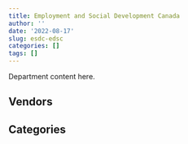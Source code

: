 ```yaml
---
title: Employment and Social Development Canada
author: ''
date: '2022-08-17'
slug: esdc-edsc
categories: []
tags: []
---
```


<script src="/rmarkdown-libs/htmlwidgets/htmlwidgets.js"></script>
<link href="/rmarkdown-libs/datatables-css/datatables-crosstalk.css" rel="stylesheet" />
<script src="/rmarkdown-libs/datatables-binding/datatables.js"></script>
<script src="/rmarkdown-libs/jquery/jquery-3.6.0.min.js"></script>
<link href="/rmarkdown-libs/dt-core-bootstrap/css/dataTables.bootstrap.min.css" rel="stylesheet" />
<link href="/rmarkdown-libs/dt-core-bootstrap/css/dataTables.bootstrap.extra.css" rel="stylesheet" />
<script src="/rmarkdown-libs/dt-core-bootstrap/js/jquery.dataTables.min.js"></script>
<script src="/rmarkdown-libs/dt-core-bootstrap/js/dataTables.bootstrap.min.js"></script>
<link href="/rmarkdown-libs/crosstalk/css/crosstalk.min.css" rel="stylesheet" />
<script src="/rmarkdown-libs/crosstalk/js/crosstalk.min.js"></script>
<script src="/rmarkdown-libs/htmlwidgets/htmlwidgets.js"></script>
<link href="/rmarkdown-libs/datatables-css/datatables-crosstalk.css" rel="stylesheet" />
<script src="/rmarkdown-libs/datatables-binding/datatables.js"></script>
<script src="/rmarkdown-libs/jquery/jquery-3.6.0.min.js"></script>
<link href="/rmarkdown-libs/dt-core-bootstrap/css/dataTables.bootstrap.min.css" rel="stylesheet" />
<link href="/rmarkdown-libs/dt-core-bootstrap/css/dataTables.bootstrap.extra.css" rel="stylesheet" />
<script src="/rmarkdown-libs/dt-core-bootstrap/js/jquery.dataTables.min.js"></script>
<script src="/rmarkdown-libs/dt-core-bootstrap/js/dataTables.bootstrap.min.js"></script>
<link href="/rmarkdown-libs/crosstalk/css/crosstalk.min.css" rel="stylesheet" />
<script src="/rmarkdown-libs/crosstalk/js/crosstalk.min.js"></script>

Department content here.

## Vendors

<div id="htmlwidget-1" style="width:100%;height:auto;" class="datatables html-widget"></div>
<script type="application/json" data-for="htmlwidget-1">{"x":{"style":"bootstrap","filter":"none","vertical":false,"data":[["<a href=\"/vendors/4plan_consulting/\">4PLAN CONSULTING<\/a>","<a href=\"/vendors/a_hundred_answers/\">A HUNDRED ANSWERS<\/a>","<a href=\"/vendors/accenture/\">ACCENTURE<\/a>","<a href=\"/vendors/adga_group/\">ADGA GROUP<\/a>","<a href=\"/vendors/adobe/\">ADOBE<\/a>","<a href=\"/vendors/adrm_technology_consulting/\">ADRM TECHNOLOGY CONSULTING<\/a>","<a href=\"/vendors/advanced_business_interiors/\">ADVANCED BUSINESS INTERIORS<\/a>","<a href=\"/vendors/advanced_chippewa_technologies/\">ADVANCED CHIPPEWA TECHNOLOGIES<\/a>","<a href=\"/vendors/agilec/\">AGILEC<\/a>","<a href=\"/vendors/alliance_events/\">ALLIANCE EVENTS<\/a>","<a href=\"/vendors/altis_human_resources/\">ALTIS HUMAN RESOURCES<\/a>","<a href=\"/vendors/amazon/\">AMAZON<\/a>","<a href=\"/vendors/aon_reed_stenhouse/\">AON REED STENHOUSE<\/a>","<a href=\"/vendors/applied_electonics/\">APPLIED ELECTONICS<\/a>","<a href=\"/vendors/ari_financial_services/\">ARI FINANCIAL SERVICES<\/a>","<a href=\"/vendors/artemp_personnel_services/\">ARTEMP PERSONNEL SERVICES<\/a>","<a href=\"/vendors/asokan_business_interiors/\">ASOKAN BUSINESS INTERIORS<\/a>","<a href=\"/vendors/atlantic_business_interiors/\">ATLANTIC BUSINESS INTERIORS<\/a>","<a href=\"/vendors/attachmate/\">ATTACHMATE<\/a>","<a href=\"/vendors/avi_spl_canada/\">AVI SPL CANADA<\/a>","<a href=\"/vendors/bargreen_ellingson/\">BARGREEN ELLINGSON<\/a>","<a href=\"/vendors/bdo_canada/\">BDO CANADA<\/a>","<a href=\"/vendors/bell_canada/\">BELL CANADA<\/a>","<a href=\"/vendors/bridges_of_canada/\">BRIDGES OF CANADA<\/a>","<a href=\"/vendors/cache_computer_consulting/\">CACHE COMPUTER CONSULTING<\/a>","<a href=\"/vendors/cae/\">CAE<\/a>","<a href=\"/vendors/calian/\">CALIAN<\/a>","<a href=\"/vendors/canadian_corps_of_commissionaires/\">CANADIAN CORPS OF COMMISSIONAIRES<\/a>","<a href=\"/vendors/cansel_survey_equipment/\">CANSEL SURVEY EQUIPMENT<\/a>","<a href=\"/vendors/carahsoft_technology/\">CARAHSOFT TECHNOLOGY<\/a>","<a href=\"/vendors/carleton_university/\">CARLETON UNIVERSITY<\/a>","<a href=\"/vendors/cbci_telecom/\">CBCI TELECOM<\/a>","<a href=\"/vendors/cdw_canada/\">CDW CANADA<\/a>","<a href=\"/vendors/cgi/\">CGI<\/a>","<a href=\"/vendors/charron_human_resources/\">CHARRON HUMAN RESOURCES<\/a>","<a href=\"/vendors/chubb_edwards/\">CHUBB EDWARDS<\/a>","<a href=\"/vendors/cistel_technology/\">CISTEL TECHNOLOGY<\/a>","<a href=\"/vendors/closereach/\">CLOSEREACH<\/a>","<a href=\"/vendors/cnw_group/\">CNW GROUP<\/a>","<a href=\"/vendors/cofomo/\">COFOMO<\/a>","<a href=\"/vendors/colliers_project_leaders/\">COLLIERS PROJECT LEADERS<\/a>","<a href=\"/vendors/contract_community/\">CONTRACT COMMUNITY<\/a>","<a href=\"/vendors/coradix_technology_consulting/\">CORADIX TECHNOLOGY CONSULTING<\/a>","<a href=\"/vendors/cossette_communications/\">COSSETTE COMMUNICATIONS<\/a>","<a href=\"/vendors/csdc_systems/\">CSDC SYSTEMS<\/a>","<a href=\"/vendors/d_doyle_installations/\">D DOYLE INSTALLATIONS<\/a>","<a href=\"/vendors/d_h_partnership/\">D H PARTNERSHIP<\/a>","<a href=\"/vendors/dalhousie_university/\">DALHOUSIE UNIVERSITY<\/a>","<a href=\"/vendors/decisive_technologies/\">DECISIVE TECHNOLOGIES<\/a>","<a href=\"/vendors/dell_computer/\">DELL COMPUTER<\/a>","<a href=\"/vendors/deloitte_and_touche/\">DELOITTE AND TOUCHE<\/a>","<a href=\"/vendors/dls_technology/\">DLS TECHNOLOGY<\/a>","<a href=\"/vendors/donna_cona/\">DONNA CONA<\/a>","<a href=\"/vendors/dynamic_personnel_consultants/\">DYNAMIC PERSONNEL CONSULTANTS<\/a>","<a href=\"/vendors/eagle_professional_resources/\">EAGLE PROFESSIONAL RESOURCES<\/a>","<a href=\"/vendors/eberhard_von_huene_associates/\">EBERHARD VON HUENE ASSOCIATES<\/a>","<a href=\"/vendors/ebsco_canada/\">EBSCO CANADA<\/a>","<a href=\"/vendors/eclipsys_solutions/\">ECLIPSYS SOLUTIONS<\/a>","<a href=\"/vendors/ecole_de_langues_abce/\">ECOLE DE LANGUES ABCE<\/a>","<a href=\"/vendors/ecole_de_langues_la_cite/\">ECOLE DE LANGUES LA CITE<\/a>","<a href=\"/vendors/ekos_research_associates/\">EKOS RESEARCH ASSOCIATES<\/a>","<a href=\"/vendors/eperformance/\">EPERFORMANCE<\/a>","<a href=\"/vendors/ernst_young/\">ERNST YOUNG<\/a>","<a href=\"/vendors/esri/\">ESRI<\/a>","<a href=\"/vendors/excel_human_resources/\">EXCEL HUMAN RESOURCES<\/a>","<a href=\"/vendors/fast_forward_french/\">FAST FORWARD FRENCH<\/a>","<a href=\"/vendors/fast_track_staffing/\">FAST TRACK STAFFING<\/a>","<a href=\"/vendors/ford_motor_company/\">FORD MOTOR COMPANY<\/a>","<a href=\"/vendors/forrester_research/\">FORRESTER RESEARCH<\/a>","<a href=\"/vendors/fsc/\">FSC<\/a>","<a href=\"/vendors/fujitsu/\">FUJITSU<\/a>","<a href=\"/vendors/garda_canada_security/\">GARDA CANADA SECURITY<\/a>","<a href=\"/vendors/gartner/\">GARTNER<\/a>","<a href=\"/vendors/gatestone/\">GATESTONE<\/a>","<a href=\"/vendors/gc_strategies/\">GC STRATEGIES<\/a>","<a href=\"/vendors/general_motors/\">GENERAL MOTORS<\/a>","<a href=\"/vendors/genesis_integration/\">GENESIS INTEGRATION<\/a>","<a href=\"/vendors/global_knowledge/\">GLOBAL KNOWLEDGE<\/a>","<a href=\"/vendors/global_total_office/\">GLOBAL TOTAL OFFICE<\/a>","<a href=\"/vendors/global_upholstery/\">GLOBAL UPHOLSTERY<\/a>","<a href=\"/vendors/goss_gilroy/\">GOSS GILROY<\/a>","<a href=\"/vendors/grand_toy/\">GRAND TOY<\/a>","<a href=\"/vendors/graybridge_international_consulting/\">GRAYBRIDGE INTERNATIONAL CONSULTING<\/a>","<a href=\"/vendors/haworth/\">HAWORTH<\/a>","<a href=\"/vendors/hootsuite_media/\">HOOTSUITE MEDIA<\/a>","<a href=\"/vendors/horizant/\">HORIZANT<\/a>","<a href=\"/vendors/hubspoke/\">HUBSPOKE<\/a>","<a href=\"/vendors/hypertec/\">HYPERTEC<\/a>","<a href=\"/vendors/hyundai_auto_canada/\">HYUNDAI AUTO CANADA<\/a>","<a href=\"/vendors/ibiska_telecom/\">IBISKA TELECOM<\/a>","<a href=\"/vendors/ibm_canada/\">IBM CANADA<\/a>","<a href=\"/vendors/iceberg_networks/\">ICEBERG NETWORKS<\/a>","<a href=\"/vendors/imp_group/\">IMP GROUP<\/a>","<a href=\"/vendors/info_tech_research_group/\">INFO TECH RESEARCH GROUP<\/a>","<a href=\"/vendors/instrux_media/\">INSTRUX MEDIA<\/a>","<a href=\"/vendors/interactive_audio_visual/\">INTERACTIVE AUDIO VISUAL<\/a>","<a href=\"/vendors/ipsos/\">IPSOS<\/a>","<a href=\"/vendors/ipss/\">IPSS<\/a>","<a href=\"/vendors/iron_mountain/\">IRON MOUNTAIN<\/a>","<a href=\"/vendors/it_net_consultants/\">IT NET CONSULTANTS<\/a>","<a href=\"/vendors/itex/\">ITEX<\/a>","<a href=\"/vendors/john_howard_society/\">JOHN HOWARD SOCIETY<\/a>","<a href=\"/vendors/jumping_elephants/\">JUMPING ELEPHANTS<\/a>","<a href=\"/vendors/kpmg/\">KPMG<\/a>","<a href=\"/vendors/language_research_development_group/\">LANGUAGE RESEARCH DEVELOPMENT GROUP<\/a>","<a href=\"/vendors/lansdowne_technologies/\">LANSDOWNE TECHNOLOGIES<\/a>","<a href=\"/vendors/laurentian_technologies/\">LAURENTIAN TECHNOLOGIES<\/a>","<a href=\"/vendors/leo_pisces_services_group/\">LEO PISCES SERVICES GROUP<\/a>","<a href=\"/vendors/lionbridge/\">LIONBRIDGE<\/a>","<a href=\"/vendors/lumina_it/\">LUMINA IT<\/a>","<a href=\"/vendors/manifest_communications/\">MANIFEST COMMUNICATIONS<\/a>","<a href=\"/vendors/maplesoft_consulting/\">MAPLESOFT CONSULTING<\/a>","<a href=\"/vendors/maxsys_staffing_and_consulting/\">MAXSYS STAFFING AND CONSULTING<\/a>","<a href=\"/vendors/mckinsey_and_company/\">MCKINSEY AND COMPANY<\/a>","<a href=\"/vendors/media_q/\">MEDIA Q<\/a>","<a href=\"/vendors/messa_computing/\">MESSA COMPUTING<\/a>","<a href=\"/vendors/michael_wager_consulting/\">MICHAEL WAGER CONSULTING<\/a>","<a href=\"/vendors/micro_focus_canada/\">MICRO FOCUS CANADA<\/a>","<a href=\"/vendors/microsoft_canada/\">MICROSOFT CANADA<\/a>","<a href=\"/vendors/mindwire_systems/\">MINDWIRE SYSTEMS<\/a>","<a href=\"/vendors/mishkumi_technologies/\">MISHKUMI TECHNOLOGIES<\/a>","<a href=\"/vendors/mitsubishi_motor_sales/\">MITSUBISHI MOTOR SALES<\/a>","<a href=\"/vendors/mnp/\">MNP<\/a>","<a href=\"/vendors/mobile_resource_group/\">MOBILE RESOURCE GROUP<\/a>","<a href=\"/vendors/morneau_shepell/\">MORNEAU SHEPELL<\/a>","<a href=\"/vendors/navpoint_consulting_group/\">NAVPOINT CONSULTING GROUP<\/a>","<a href=\"/vendors/nisha_techonologies/\">NISHA TECHONOLOGIES<\/a>","<a href=\"/vendors/nissan_canada/\">NISSAN CANADA<\/a>","<a href=\"/vendors/nitam_solutions/\">NITAM SOLUTIONS<\/a>","<a href=\"/vendors/nova_networks/\">NOVA NETWORKS<\/a>","<a href=\"/vendors/ogilvy_montreal/\">OGILVY MONTREAL<\/a>","<a href=\"/vendors/onix_networking_canada/\">ONIX NETWORKING CANADA<\/a>","<a href=\"/vendors/opentext/\">OPENTEXT<\/a>","<a href=\"/vendors/oproma/\">OPROMA<\/a>","<a href=\"/vendors/optiv_canada_federal/\">OPTIV CANADA FEDERAL<\/a>","<a href=\"/vendors/oracle_canada/\">ORACLE CANADA<\/a>","<a href=\"/vendors/orangutech/\">ORANGUTECH<\/a>","<a href=\"/vendors/pattison_sign_group/\">PATTISON SIGN GROUP<\/a>","<a href=\"/vendors/phaselock_systems_international/\">PHASELOCK SYSTEMS INTERNATIONAL<\/a>","<a href=\"/vendors/pitney_bowes/\">PITNEY BOWES<\/a>","<a href=\"/vendors/pleiad_canada/\">PLEIAD CANADA<\/a>","<a href=\"/vendors/portage_personnel/\">PORTAGE PERSONNEL<\/a>","<a href=\"/vendors/pra/\">PRA<\/a>","<a href=\"/vendors/precisionerp/\">PRECISIONERP<\/a>","<a href=\"/vendors/pricewaterhouse_coopers/\">PRICEWATERHOUSE COOPERS<\/a>","<a href=\"/vendors/procom_consultants/\">PROCOM CONSULTANTS<\/a>","<a href=\"/vendors/promaxis/\">PROMAXIS<\/a>","<a href=\"/vendors/prosci_canada/\">PROSCI CANADA<\/a>","<a href=\"/vendors/protak_consulting_group/\">PROTAK CONSULTING GROUP<\/a>","<a href=\"/vendors/purelogic/\">PURELOGIC<\/a>","<a href=\"/vendors/purespirit_solutions/\">PURESPIRIT SOLUTIONS<\/a>","<a href=\"/vendors/qmr/\">QMR<\/a>","<a href=\"/vendors/quantum_management_services/\">QUANTUM MANAGEMENT SERVICES<\/a>","<a href=\"/vendors/queen_s_university/\">QUEEN S UNIVERSITY<\/a>","<a href=\"/vendors/quintet_consulting/\">QUINTET CONSULTING<\/a>","<a href=\"/vendors/r_e_gilmore_investments/\">R E GILMORE INVESTMENTS<\/a>","<a href=\"/vendors/racerocks_3d/\">RACEROCKS 3D<\/a>","<a href=\"/vendors/randstad/\">RANDSTAD<\/a>","<a href=\"/vendors/raymond_chabot_grant_thornton/\">RAYMOND CHABOT GRANT THORNTON<\/a>","<a href=\"/vendors/saba_software/\">SABA SOFTWARE<\/a>","<a href=\"/vendors/sap/\">SAP<\/a>","<a href=\"/vendors/sas_institute/\">SAS INSTITUTE<\/a>","<a href=\"/vendors/sdl_international_canada/\">SDL INTERNATIONAL CANADA<\/a>","<a href=\"/vendors/securekey_technologies/\">SECUREKEY TECHNOLOGIES<\/a>","<a href=\"/vendors/sensus_communication_solutions/\">SENSUS COMMUNICATION SOLUTIONS<\/a>","<a href=\"/vendors/sharp_electronics/\">SHARP ELECTRONICS<\/a>","<a href=\"/vendors/si_systems/\">SI SYSTEMS<\/a>","<a href=\"/vendors/sierra_systems_group/\">SIERRA SYSTEMS GROUP<\/a>","<a href=\"/vendors/simplex_grinnell/\">SIMPLEX GRINNELL<\/a>","<a href=\"/vendors/softchoice/\">SOFTCHOICE<\/a>","<a href=\"/vendors/softsim_technologies/\">SOFTSIM TECHNOLOGIES<\/a>","<a href=\"/vendors/st_joseph_print_group/\">ST JOSEPH PRINT GROUP<\/a>","<a href=\"/vendors/stantec/\">STANTEC<\/a>","<a href=\"/vendors/stiff_sentences/\">STIFF SENTENCES<\/a>","<a href=\"/vendors/subaru_canada/\">SUBARU CANADA<\/a>","<a href=\"/vendors/supremex/\">SUPREMEX<\/a>","<a href=\"/vendors/systematix_solutions/\">SYSTEMATIX SOLUTIONS<\/a>","<a href=\"/vendors/systemscope/\">SYSTEMSCOPE<\/a>","<a href=\"/vendors/teknion/\">TEKNION<\/a>","<a href=\"/vendors/teksystems_canada/\">TEKSYSTEMS CANADA<\/a>","<a href=\"/vendors/telecom_computer_services/\">TELECOM COMPUTER SERVICES<\/a>","<a href=\"/vendors/telus_canada/\">TELUS CANADA<\/a>","<a href=\"/vendors/tes_contract_services/\">TES CONTRACT SERVICES<\/a>","<a href=\"/vendors/the_aim_group/\">THE AIM GROUP<\/a>","<a href=\"/vendors/the_halifax_computer_consulting_group/\">THE HALIFAX COMPUTER CONSULTING GROUP<\/a>","<a href=\"/vendors/the_mathworks/\">THE MATHWORKS<\/a>","<a href=\"/vendors/the_vcan_group/\">THE VCAN GROUP<\/a>","<a href=\"/vendors/thomson_reuters/\">THOMSON REUTERS<\/a>","<a href=\"/vendors/tiree/\">TIREE<\/a>","<a href=\"/vendors/toyota_canada/\">TOYOTA CANADA<\/a>","<a href=\"/vendors/tpg_technology_consultants/\">TPG TECHNOLOGY CONSULTANTS<\/a>","<a href=\"/vendors/trm_technologies/\">TRM TECHNOLOGIES<\/a>","<a href=\"/vendors/turtle_island_staffing/\">TURTLE ISLAND STAFFING<\/a>","<a href=\"/vendors/university_of_alberta/\">UNIVERSITY OF ALBERTA<\/a>","<a href=\"/vendors/university_of_british_columbia/\">UNIVERSITY OF BRITISH COLUMBIA<\/a>","<a href=\"/vendors/university_of_guelph/\">UNIVERSITY OF GUELPH<\/a>","<a href=\"/vendors/university_of_ottawa/\">UNIVERSITY OF OTTAWA<\/a>","<a href=\"/vendors/university_of_toronto/\">UNIVERSITY OF TORONTO<\/a>","<a href=\"/vendors/university_of_waterloo/\">UNIVERSITY OF WATERLOO<\/a>","<a href=\"/vendors/veritaaq_technology_house/\">VERITAAQ TECHNOLOGY HOUSE<\/a>","<a href=\"/vendors/wolters_kluwer/\">WOLTERS KLUWER<\/a>","<a href=\"/vendors/workdynamics_technologies/\">WORKDYNAMICS TECHNOLOGIES<\/a>","<a href=\"/vendors/xerox/\">XEROX<\/a>","<a href=\"/vendors/york_university/\">YORK UNIVERSITY<\/a>","<a href=\"/vendors/zernam_enterprise/\">ZERNAM ENTERPRISE<\/a>","<a href=\"/vendors/zycom/\">ZYCOM<\/a>"],["$      63,391.78","$     645,202.98",null,"$      88,530.75","$   7,031,929.80","$     817,314.65","$   1,988,899.32","$     871,062.94",null,"$     886,352.64","$     464,549.87",null,"$     261,583.59","$     351,614.23","$       4,875.29","$      31,625.09",null,null,"$     499,239.62",null,"$      13,910.39","$     685,117.18","$   1,364,603.78",null,"$   6,114,467.09","$     501,157.77","$   1,066,372.00","$   7,948,379.23",null,null,null,"$     143,144.09","$   1,363,890.40",null,null,null,"$     149,361.16","$     415,754.07","$      26,136.54","$     158,751.74",null,"$      76,152.22","$     666,761.78","$   5,162,910.30","$     175,816.26",null,"$ 423,850,801.46",null,null,null,"$     602,673.16",null,"$   3,121,809.30","$     152,830.02",null,"$     652,413.15","$     185,509.87","$     284,430.68","$      82,494.83","$      20,112.00",null,null,"$   4,746,112.14","$      10,232.14","$     152,962.14",null,"$      29,666.59","$      31,406.55","$     270,774.19","$      21,384.00","$   1,178,026.85",null,"$   1,391,617.50",null,"$     199,080.98",null,"$     585,380.07","$      90,110.20",null,"$     932,442.68","$      25,138.20",null,"$   2,050,702.79","$     236,491.93","$   1,316,386.28","$     151,097.72","$     237,674.69","$      63,199.78","$      25,132.19","$      49,792.17","$   1,474,679.89","$      29,422.42","$     274,542.37","$      63,315.00","$     342,531.25",null,"$      29,717.72","$     123,237.76","$     550,022.71","$   1,180,206.16",null,null,null,"$   1,757,604.66","$   1,761,955.10",null,null,"$      16,714.08","$      21,811.12","$      66,998.83","$     953,527.04",null,"$     239,188.68",null,"$      67,800.00","$      23,730.00",null,"$      57,004.76","$   6,324,357.36","$     398,636.77",null,"$      27,556.20",null,null,null,null,null,"$     188,963.92","$     307,794.12","$      10,501.37",null,"$     448,082.82","$     367,205.38","$      34,717.94",null,"$   9,900,494.56",null,null,null,"$     250,841.81",null,null,"$     453,616.49","$     327,341.27","$  12,236,615.86","$   4,953,360.21","$       8,965.29",null,"$     204,259.98",null,null,"$      50,659.77","$  17,561,215.19",null,"$     140,693.99","$   2,744,020.92","$      41,052.90","$   1,134,769.44",null,"$     851,105.44","$   2,913,802.02","$   2,271,658.74",null,null,null,"$      23,225.35","$  14,052,680.16","$      80,441.74","$   1,082,455.19","$     222,373.33",null,null,null,null,null,null,"$   3,471,431.65","$     777,407.77","$   2,315,062.03",null,"$      78,706.62","$     618,145.92",null,null,"$      31,956.86",null,"$     235,882.78","$      12,856.20",null,null,null,"$     599,133.71","$      46,654.85","$      45,246.88",null,null,"$      20,340.00",null,null,"$     901,226.95","$      30,372.57","$      12,934.49","$   4,127,544.93",null,"$     328,821.73",null],[null,"$   1,526,435.37",null,null,"$   5,908,993.93","$     401,988.81","$     166,114.44","$     610,243.31",null,"$     886,352.64","$     393,609.11",null,"$     238,512.67","$     217,851.47","$       9,220.10","$      32,238.18",null,null,"$   1,497,718.86","$     427,461.62",null,"$     953,944.79","$   1,075,288.82",null,"$   7,663,797.26","$     456,001.92","$   1,207,867.67","$   7,717,715.53",null,null,null,"$      13,745.30","$     144,247.18",null,"$      87,421.16","$      35,065.50","$      24,763.32","$     429,788.17","$      24,950.40","$     220,320.85","$      20,613.00",null,"$     675,131.96","$   5,981,779.80","$     175,816.26",null,"$ 423,850,801.46",null,null,"$      67,323.69","$   6,256,870.69",null,"$   6,603,828.75","$      83,588.21",null,"$      96,720.14","$     154,568.06","$      77,704.88","$      24,600.00",null,"$      47,531.81",null,"$   5,545,675.31","$      82,568.46","$     115,597.79",null,"$      60,823.09","$     110,429.70","$     149,420.35",null,"$   1,178,026.85",null,"$   1,511,373.44",null,"$     420,026.34","$      29,414.13",null,"$     113,726.55",null,"$     140,839.70","$     171,324.43",null,"$   1,807,728.13","$      33,796.37","$   1,341,105.91","$      84,969.02",null,"$   5,049,192.75","$      53,024.56","$      53,347.99","$   1,745,108.15","$     160,286.33",null,"$      68,670.00","$     311,487.46",null,"$     229,538.87","$      15,898.51","$     710,123.07","$     685,577.45",null,null,null,"$   1,410,021.41","$   1,786,426.69",null,null,"$      63,722.42","$      21,811.12","$      12,924.69","$     953,527.04","$      29,488.27","$      76,372.52",null,"$      80,230.00",null,null,"$      61,292.99","$   6,731,772.74","$   1,593,138.01","$     118,407.00",null,"$      18,900.00",null,"$      26,630.66","$     568,878.49","$      77,491.64","$      25,563.30",null,"$      10,506.57",null,"$     448,082.82","$     325,766.22","$     186,608.92",null,"$   8,803,477.22",null,null,"$      18,122.50","$      42,132.57",null,"$      28,815.00","$      57,773.42","$     327,341.27","$  22,308,377.21","$   5,897,568.17","$       9,114.71","$     123,851.08","$      66,910.28",null,null,"$     204,619.89","$  17,538,470.16","$      94,860.00","$      93,138.53","$   2,744,020.92",null,"$   1,844,084.11",null,"$     851,105.44","$   3,388,313.89","$   1,463,120.99",null,null,null,null,"$  18,666,519.21",null,"$   1,448,794.31","$     715,868.42",null,"$      24,987.52",null,"$      24,998.99","$      77,110.95",null,"$   4,535,462.19","$     444,880.24","$     605,696.05",null,"$      24,757.11",null,null,"$     171,675.00","$      82,490.62",null,"$     235,882.78","$      14,359.09","$      57,487.51","$      39,116.76",null,"$   1,366,086.25","$      40,158.67","$      20,819.12",null,null,"$     139,943.00",null,"$      24,750.00","$     670,028.98","$      27,689.82","$      12,934.49","$   4,117,575.27",null,"$     141,929.24",null],[null,"$     971,427.48","$     162,276.38",null,"$   6,115,803.56","$     198,429.85","$     179,291.88","$     789,986.40",null,"$     959,693.76","$     347,150.18","$      14,180.55","$     317,000.09","$     326,350.68","$      10,788.22","$      18,100.20","$      12,367.27","$      45,980.14",null,"$     190,325.64",null,"$   1,554,029.90","$   5,116,341.45","$       1,666.28","$   6,783,967.48",null,"$     823,908.19","$   7,729,385.13","$      10,760.68","$      18,148.87","$      39,960.00","$         716.65","$     664,357.94","$     149,793.58","$     120,784.59",null,"$      47,657.06","$     496,079.02","$      23,791.02","$      73,641.49",null,null,"$     701,855.64","$   4,667,229.29","$     176,297.94",null,"$  34,190,391.46","$      24,999.00","$      11,968.90","$     236,968.76","$  12,252,988.12",null,"$   3,554,139.26","$     150,234.23","$      39,196.85","$      72,838.62","$     155,215.13","$     142,820.37","$      11,353.00","$      11,250.00","$      69,926.61","$     133,904.54","$   4,774,945.48","$     228,302.25","$      29,410.61","$      22,738.65","$      75,654.73","$     118,354.35","$     167,584.64",null,"$   1,343,530.70",null,"$   3,055,245.05",null,"$     421,177.10",null,"$     138,408.58","$      37,580.24",null,"$     339,983.35","$     157,986.57","$     223,704.26","$   1,220,727.57","$     186,641.81","$   1,319,992.82","$      84,786.71",null,"$   6,425,960.84",null,"$      96,785.95","$   3,254,801.38","$       8,167.62","$      11,497.50","$      37,282.13","$     981,426.89","$      20,616.17","$     445,503.60","$      10,854.85","$     640,863.73","$     362,527.06","$      26,102.99",null,"$      62,447.96","$   1,627,798.88","$   2,213,220.58","$      69,110.26",null,null,"$      93,676.45","$     277,134.60","$     237,728.66","$     297,910.15","$      16,036.86",null,"$      67,800.00",null,null,"$     160,596.08","$   4,210,839.02","$     964,672.61",null,null,"$      52,008.85",null,"$      95,557.09","$   1,315,865.01","$  11,181,373.00","$      27,992.15","$   1,617,917.10","$      26,798.23",null,"$     449,310.44","$     427,572.25",null,null,"$   8,193,569.96","$      22,995.00","$      10,305.74","$      31,553.70","$     117,361.24","$      17,358.56",null,"$     159,971.39",null,"$  25,793,799.12","$   7,657,713.98",null,"$     312,500.99","$     137,055.31","$      22,890.43",null,"$     384,810.49","$  17,582,542.22","$       8,607.43","$      69,450.85","$   2,751,538.78",null,"$   2,069,393.95",null,"$     853,437.24","$   1,499,015.56","$   1,927,590.91","$      61,374.57",null,"$     158,654.00",null,"$  15,798,697.31",null,"$   1,725,216.68","$     518,367.52","$      10,506.08","$       8,174.29","$      27,790.63",null,"$     101,290.20","$      61,062.05","$   6,011,423.11","$     156,580.94","$   1,201,121.16","$     482,750.10",null,"$     160,067.79","$     132,070.44",null,"$     216,887.63",null,"$      74,849.99","$      14,967.88",null,null,null,"$   1,361,704.48","$      36,108.92",null,"$      25,300.00",null,"$      31,539.47","$      15,000.00","$      39,675.00","$   1,897,686.27","$      24,915.09","$      12,969.93","$   4,077,007.54","$       2,305.95","$      62,993.25","$      35,332.64"],[null,"$      34,216.56","$  28,234,755.57",null,"$   7,010,083.68","$     150,743.54","$     613,672.67","$   1,333,915.63","$      19,631.01","$     995,758.62","$     465,472.22","$     855,837.33","$      66,465.61","$     917,246.09","$      10,546.44","$      21,508.69","$      57,139.93",null,"$      60,994.98","$     723,924.06",null,"$   1,502,743.27","$   1,193,958.31","$      24,776.82","$   6,642,226.17",null,"$     770,045.90","$  22,872,087.17","$      60,846.78","$      33,433.80","$      12,527.04","$     187,090.96","$   2,525,391.87","$  18,705,940.60","$      49,669.20",null,"$      39,995.02","$     613,621.84","$      26,469.12",null,null,"$      38,631.60","$   1,313,678.69","$   2,835,028.01","$     175,816.26","$     468,527.83","$  34,096,975.09",null,null,"$     149,869.49","$  29,784,245.67","$     714,987.98","$      40,458.74","$      73,116.62","$      37,752.80",null,"$     145,162.31",null,"$      35,100.00",null,null,"$      42,849.87","$      69,400.39","$     114,918.89","$      46,007.71","$      64,601.35","$     132,674.06",null,"$     220,429.99",null,"$   8,475,525.23","$     401,531.58","$   4,968,152.21","$  11,253,312.53","$     420,026.34","$      85,591.88","$     242,888.68","$     172,189.62","$     293,558.01","$     301,618.32","$      67,955.10","$     175,819.01","$     903,569.28","$      12,228.22","$   1,316,386.28","$     256,732.07",null,"$   8,217,818.34",null,"$   1,225,922.72","$  18,852,894.44","$      24,041.12",null,"$     142,632.03","$   1,594,066.98",null,"$     437,481.17","$   1,837,392.03","$     575,853.78",null,"$      71,731.46","$       4,072.50","$     199,734.58","$   1,221,231.22","$   2,207,173.53","$     158,280.92","$      94,460.23",null,"$      17,089.40","$     154,272.50",null,"$     384,626.03","$     313,174.74","$     107,978.97","$      27,558.75","$      16,314.38","$     197,820.25","$     279,197.78","$  13,837,755.91","$     677,593.17","$      20,631.28",null,"$     211,821.24","$      42,508.49","$     121,918.47","$   1,312,269.75","$  28,335,515.01","$      81,556.23","$     417,300.80",null,"$      83,047.94","$     448,082.82","$     412,940.80",null,"$     762,955.99","$   8,597,960.46","$     205,575.80","$     322,684.39",null,"$   1,096,850.50","$      89,359.30","$      65,610.61","$     127,472.61",null,"$  58,715,172.39","$   2,736,668.56",null,"$     662,258.15","$      56,275.63",null,"$     803,271.49","$     398,950.03","$  17,534,502.49","$      37,072.86","$      32,720.63","$   2,128,467.72",null,"$   7,366,048.13","$      45,987.23","$     851,105.44","$   1,018,247.55","$   1,692,703.65","$      61,374.57","$     400,000.79",null,null,"$  18,406,810.67",null,"$   1,992,211.63","$     630,171.65","$       4,410.00","$     109,328.03",null,null,null,"$      89,150.60","$   6,323,943.14","$     162,225.24","$   3,516,024.84","$   4,663,039.22",null,"$     158,738.91","$   2,716,884.74","$      80,549.69","$     854,608.40","$     177,349.53","$      55,688.54","$      14,926.99",null,"$     316,126.00","$      46,626.31","$      51,738.71",null,null,"$      12,399.09","$      95,000.00","$      36,118.77",null,null,"$   2,677,267.86","$      20,695.50","$      12,934.49","$   4,066,559.72","$      17,534.80","$      39,726.08",null]],"container":"<table class=\"table table-striped table-hover row-border order-column display\">\n  <thead>\n    <tr>\n      <th>Vendor<\/th>\n      <th>2017-2018<\/th>\n      <th>2018-2019<\/th>\n      <th>2019-2020<\/th>\n      <th>2020-2021<\/th>\n    <\/tr>\n  <\/thead>\n<\/table>","options":{"order":[[4,"desc"]],"pageLength":10,"autoWidth":true,"columnDefs":[],"orderClasses":false}},"evals":[],"jsHooks":[]}</script>

## Categories

<div id="htmlwidget-2" style="width:100%;height:auto;" class="datatables html-widget"></div>
<script type="application/json" data-for="htmlwidget-2">{"x":{"style":"bootstrap","filter":"none","vertical":false,"data":[["<a href=\"/categories/1_facilities_and_construction/\">Facilities and construction<\/a>","<a href=\"/categories/10_office_management/\">Office management<\/a>","<a href=\"/categories/2_professional_services/\">Professional services<\/a>","<a href=\"/categories/3_information_technology/\">Information technology<\/a>","<a href=\"/categories/4_medical/\">Medical<\/a>","<a href=\"/categories/5_transportation_and_logistics/\">Transportation and logistics<\/a>","<a href=\"/categories/6_industrial_products_and_services/\">Industrial products and services<\/a>","<a href=\"/categories/7_travel/\">Travel<\/a>","<a href=\"/categories/8_security_and_protection/\">Security and protection<\/a>","<a href=\"/categories/9_human_capital/\">Human capital<\/a>",null],["$     484,929.78","$  11,143,192.57","$ 473,450,292.41","$ 117,822,718.25","$   1,383,125.93","$     657,781.31","$     651,371.39","$      34,182.34","$   8,062,794.99","$   7,218,232.62",null],["$     399,986.68","$   4,404,927.89","$ 492,140,145.62","$ 120,818,376.70","$     885,976.58","$     956,951.72","$      70,168.87","$      92,460.81","$   7,848,434.83","$   7,597,431.49",null],["$     232,277.84","$   8,660,596.38","$ 114,159,667.37","$ 128,738,818.99","$     721,461.46","$     937,651.42","$     512,775.93",null,"$   7,913,904.50","$   8,444,321.66","$     271,538.54"],["$     215,405.05","$  11,749,711.67","$ 241,475,861.70","$ 178,690,079.51","$     675,906.48","$   1,154,616.97","$   1,832,572.64",null,"$  24,687,112.59","$  11,003,333.23","$      73,180.39"]],"container":"<table class=\"table table-striped table-hover row-border order-column display\">\n  <thead>\n    <tr>\n      <th>Category<\/th>\n      <th>2017-2018<\/th>\n      <th>2018-2019<\/th>\n      <th>2019-2020<\/th>\n      <th>2020-2021<\/th>\n    <\/tr>\n  <\/thead>\n<\/table>","options":{"order":[[4,"desc"]],"pageLength":20,"autoWidth":true,"columnDefs":[],"orderClasses":false,"lengthMenu":[10,20,25,50,100]}},"evals":[],"jsHooks":[]}</script>
